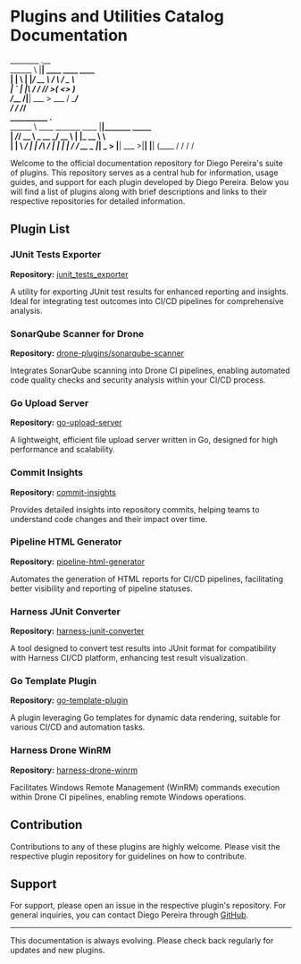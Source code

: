 # Plugins and Utilities Catalog Documentation

  ________   .__                                         
  \______ \  |__|  ____     ____    ____                 
   |    |  \ |  |_/ __ \   / ___\  /  _ \                
   |    `   \|  |\  ___/  / /_/  >(  <_> )               
  /_______  /|__| \___  > \___  /  \____/                
          \/          \/ /_____/                         
  __________                         .__                 
  \______   \  ____  _______   ____  |__|_______ _____   
   |     ___/_/ __ \ \_  __ \_/ __ \ |  |\_  __ \\__  \  
   |    |    \  ___/  |  | \/\  ___/ |  | |  | \/ / __ \_
   |____|     \___  > |__|    \___  >|__| |__|   (____  /
                  \/              \/                  \/ 

Welcome to the official documentation repository for Diego Pereira's suite of plugins. This repository serves as a central hub for information, usage guides, and support for each plugin developed by Diego Pereira. Below you will find a list of plugins along with brief descriptions and links to their respective repositories for detailed information.

## Plugin List

### JUnit Tests Exporter

**Repository:** [junit_tests_exporter](https://github.com/diegopereiraeng/junit_tests_exporter)

A utility for exporting JUnit test results for enhanced reporting and insights. Ideal for integrating test outcomes into CI/CD pipelines for comprehensive analysis.

### SonarQube Scanner for Drone

**Repository:** [drone-plugins/sonarqube-scanner](https://github.com/drone-plugins/sonarqube-scanner)

Integrates SonarQube scanning into Drone CI pipelines, enabling automated code quality checks and security analysis within your CI/CD process.

### Go Upload Server

**Repository:** [go-upload-server](https://github.com/diegopereiraeng/go-upload-server)

A lightweight, efficient file upload server written in Go, designed for high performance and scalability.

### Commit Insights

**Repository:** [commit-insights](https://github.com/diegopereiraeng/commit-insights)

Provides detailed insights into repository commits, helping teams to understand code changes and their impact over time.

### Pipeline HTML Generator

**Repository:** [pipeline-html-generator](https://github.com/diegopereiraeng/pipeline-html-generator)

Automates the generation of HTML reports for CI/CD pipelines, facilitating better visibility and reporting of pipeline statuses.

### Harness JUnit Converter

**Repository:** [harness-junit-converter](https://github.com/diegopereiraeng/harness-junit-converter)

A tool designed to convert test results into JUnit format for compatibility with Harness CI/CD platform, enhancing test result visualization.

### Go Template Plugin

**Repository:** [go-template-plugin](https://github.com/diegopereiraeng/go-template-plugin)

A plugin leveraging Go templates for dynamic data rendering, suitable for various CI/CD and automation tasks.

### Harness Drone WinRM

**Repository:** [harness-drone-winrm](https://github.com/diegopereiraeng/harness-drone-winrm)

Facilitates Windows Remote Management (WinRM) commands execution within Drone CI pipelines, enabling remote Windows operations.

## Contribution

Contributions to any of these plugins are highly welcome. Please visit the respective plugin repository for guidelines on how to contribute.

## Support

For support, please open an issue in the respective plugin's repository. For general inquiries, you can contact Diego Pereira through [GitHub](https://github.com/diegopereiraeng).

---

This documentation is always evolving. Please check back regularly for updates and new plugins.

